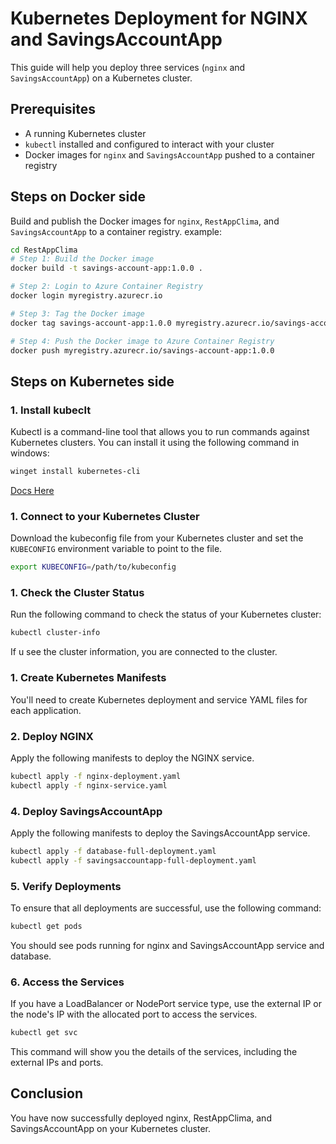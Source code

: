 # Kubernetes Deployment for NGINX and SavingsAccountApp

This guide will help you deploy three services (`nginx` and `SavingsAccountApp`) on a Kubernetes cluster.

## Prerequisites

- A running Kubernetes cluster
- `kubectl` installed and configured to interact with your cluster
- Docker images for `nginx` and `SavingsAccountApp` pushed to a container registry

## Steps on Docker side
Build and publish the Docker images for `nginx`, `RestAppClima`, and `SavingsAccountApp` to a container registry.
example:
```bash
cd RestAppClima
# Step 1: Build the Docker image
docker build -t savings-account-app:1.0.0 .

# Step 2: Login to Azure Container Registry
docker login myregistry.azurecr.io

# Step 3: Tag the Docker image
docker tag savings-account-app:1.0.0 myregistry.azurecr.io/savings-account-app:1.0.0

# Step 4: Push the Docker image to Azure Container Registry
docker push myregistry.azurecr.io/savings-account-app:1.0.0
```

## Steps on Kubernetes side

### 1. Install kubeclt
Kubectl is a command-line tool that allows you to run commands against Kubernetes clusters. You can install it using the following command in windows:
```bash
winget install kubernetes-cli
````


[Docs Here](https://kubernetes.io/docs/tasks/tools/install-kubectl-linux/)

### 1. Connect to your Kubernetes Cluster
Download the kubeconfig file from your Kubernetes cluster and set the `KUBECONFIG` environment variable to point to the file.

```bash
export KUBECONFIG=/path/to/kubeconfig
```

### 1. Check the Cluster Status
Run the following command to check the status of your Kubernetes cluster:

```bash
kubectl cluster-info
```
If u see the cluster information, you are connected to the cluster.


### 1. Create Kubernetes Manifests

You'll need to create Kubernetes deployment and service YAML files for each application.

### 2. Deploy NGINX

Apply the following manifests to deploy the NGINX service.

```bash
kubectl apply -f nginx-deployment.yaml
kubectl apply -f nginx-service.yaml
```

### 4. Deploy SavingsAccountApp
Apply the following manifests to deploy the SavingsAccountApp service.

```bash
kubectl apply -f database-full-deployment.yaml
kubectl apply -f savingsaccountapp-full-deployment.yaml
```
### 5. Verify Deployments
To ensure that all deployments are successful, use the following command:

``` bash
kubectl get pods
```
You should see pods running for nginx and SavingsAccountApp service and database.

### 6. Access the Services
If you have a LoadBalancer or NodePort service type, use the external IP or the node's IP with the allocated port to access the services.

```bash
kubectl get svc
```
This command will show you the details of the services, including the external IPs and ports.

## Conclusion
You have now successfully deployed nginx, RestAppClima, and SavingsAccountApp on your Kubernetes cluster.